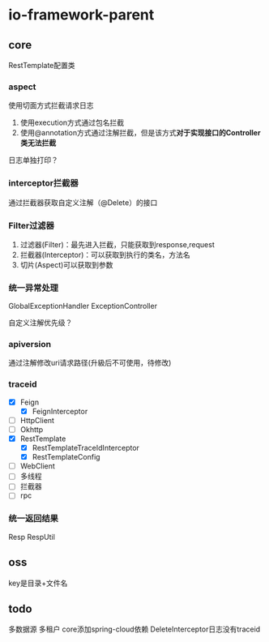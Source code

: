 # io-framework-parent

## core

RestTemplate配置类

### aspect

使用切面方式拦截请求日志
1. 使用execution方式通过包名拦截
2. 使用@annotation方式通过注解拦截，但是该方式**对于实现接口的Controller类无法拦截**

日志单独打印？

### interceptor拦截器

通过拦截器获取自定义注解（@Delete）的接口

### Filter过滤器

1. 过滤器(Filter)：最先进入拦截，只能获取到response,request
2. 拦截器(Interceptor)：可以获取到执行的类名，方法名
3. 切片(Aspect)可以获取到参数

### 统一异常处理

GlobalExceptionHandler
ExceptionController

自定义注解优先级？

### apiversion

通过注解修改uri请求路径(升級后不可使用，待修改)

### traceid

- [x] Feign
  - [x] FeignInterceptor
- [ ] HttpClient
- [ ] Okhttp
- [x] RestTemplate
  - [x] RestTemplateTraceIdInterceptor
  - [x] RestTemplateConfig
- [ ] WebClient
- [ ] 多线程
- [ ] 拦截器
- [ ] rpc

### 统一返回结果

Resp
RespUtil

## oss

key是目录+文件名

## todo

多数据源
多租户
core添加spring-cloud依赖
DeleteInterceptor日志没有traceid